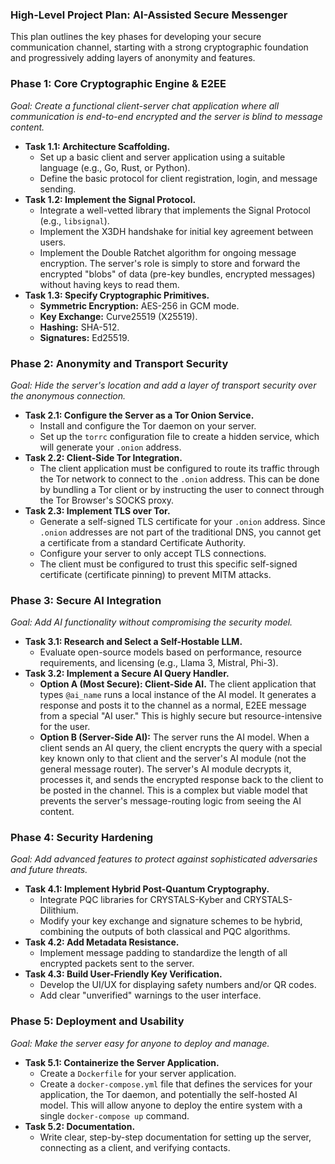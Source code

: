 ### High-Level Project Plan: AI-Assisted Secure Messenger

This plan outlines the key phases for developing your secure communication channel, starting with a strong cryptographic foundation and progressively adding layers of anonymity and features.

### **Phase 1: Core Cryptographic Engine & E2EE**

*Goal: Create a functional client-server chat application where all communication is end-to-end encrypted and the server is blind to message content.*

- **Task 1.1: Architecture Scaffolding.**
    - Set up a basic client and server application using a suitable language (e.g., Go, Rust, or Python).
    - Define the basic protocol for client registration, login, and message sending.
- **Task 1.2: Implement the Signal Protocol.**
    - Integrate a well-vetted library that implements the Signal Protocol (e.g., `libsignal`).
    - Implement the X3DH handshake for initial key agreement between users.
    - Implement the Double Ratchet algorithm for ongoing message encryption. The server's role is simply to store and forward the encrypted "blobs" of data (pre-key bundles, encrypted messages) without having keys to read them.
- **Task 1.3: Specify Cryptographic Primitives.**
    - **Symmetric Encryption:** AES-256 in GCM mode.
    - **Key Exchange:** Curve25519 (X25519).
    - **Hashing:** SHA-512.
    - **Signatures:** Ed25519.

### **Phase 2: Anonymity and Transport Security**

*Goal: Hide the server's location and add a layer of transport security over the anonymous connection.*

- **Task 2.1: Configure the Server as a Tor Onion Service.**
    - Install and configure the Tor daemon on your server.
    - Set up the `torrc` configuration file to create a hidden service, which will generate your `.onion` address.
- **Task 2.2: Client-Side Tor Integration.**
    - The client application must be configured to route its traffic through the Tor network to connect to the `.onion` address. This can be done by bundling a Tor client or by instructing the user to connect through the Tor Browser's SOCKS proxy.
- **Task 2.3: Implement TLS over Tor.**
    - Generate a self-signed TLS certificate for your `.onion` address. Since `.onion` addresses are not part of the traditional DNS, you cannot get a certificate from a standard Certificate Authority.
    - Configure your server to only accept TLS connections.
    - The client must be configured to trust this specific self-signed certificate (certificate pinning) to prevent MITM attacks.

### **Phase 3: Secure AI Integration**

*Goal: Add AI functionality without compromising the security model.*

- **Task 3.1: Research and Select a Self-Hostable LLM.**
    - Evaluate open-source models based on performance, resource requirements, and licensing (e.g., Llama 3, Mistral, Phi-3).
- **Task 3.2: Implement a Secure AI Query Handler.**
    - **Option A (Most Secure): Client-Side AI.** The client application that types `@ai_name` runs a local instance of the AI model. It generates a response and posts it to the channel as a normal, E2EE message from a special "AI user." This is highly secure but resource-intensive for the user.
    - **Option B (Server-Side AI):** The server runs the AI model. When a client sends an AI query, the client encrypts the query with a special key known only to that client and the server's AI module (not the general message router). The server's AI module decrypts it, processes it, and sends the encrypted response back to the client to be posted in the channel. This is a complex but viable model that prevents the server's message-routing logic from seeing the AI content.

### **Phase 4: Security Hardening**

*Goal: Add advanced features to protect against sophisticated adversaries and future threats.*

- **Task 4.1: Implement Hybrid Post-Quantum Cryptography.**
    - Integrate PQC libraries for CRYSTALS-Kyber and CRYSTALS-Dilithium.
    - Modify your key exchange and signature schemes to be hybrid, combining the outputs of both classical and PQC algorithms.
- **Task 4.2: Add Metadata Resistance.**
    - Implement message padding to standardize the length of all encrypted packets sent to the server.
- **Task 4.3: Build User-Friendly Key Verification.**
    - Develop the UI/UX for displaying safety numbers and/or QR codes.
    - Add clear "unverified" warnings to the user interface.

### **Phase 5: Deployment and Usability**

*Goal: Make the server easy for anyone to deploy and manage.*

- **Task 5.1: Containerize the Server Application.**
    - Create a `Dockerfile` for your server application.
    - Create a `docker-compose.yml` file that defines the services for your application, the Tor daemon, and potentially the self-hosted AI model. This will allow anyone to deploy the entire system with a single `docker-compose up` command.
- **Task 5.2: Documentation.**
    - Write clear, step-by-step documentation for setting up the server, connecting as a client, and verifying contacts.